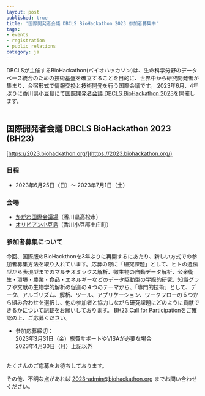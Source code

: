 ```yaml
---
layout: post
published: true
title: '国際開発者会議 DBCLS BioHackathon 2023 参加者募集中'
tags:
- events
- registration
- public_relations
category: ja
---
```

DBCLSが主催するBioHackathon(バイオハッカソン)は、生命科学分野のデータベース統合のための技術基盤を確立することを目的に、世界中から研究開発者が集まり、合宿形式で情報交換と技術開発を行う国際会議です。
2023年6月、4年ぶりに香川県小豆島にて[国際開発者会議 DBCLS BioHackathon 2023](https://2023.biohackathon.org/)を開催します。  
<br />

## 国際開発者会議 DBCLS BioHackathon 2023 (BH23)
[https://2023.biohackathon.org/](https://2023.biohackathon.org/) 

### 日程
* 2023年6月25日（日）〜 2023年7月1日（土）

### 会場
* [かがわ国際会議場](https://www.symboltower.com/)（香川県高松市）
* [オリビアン小豆島](https://olivean.com/index.html)（香川小豆郡土庄町）

### 参加者募集について
今回、国際版のBioHackthonを3年ぶりに再開するにあたり、新しい方式での参加者募集方法を取り入れています。応募の際に「研究課題」として、ヒトの遺伝型から表現型までのマルチオミックス解析、微生物の自動データ解析、公衆衛生・環境・農業・食品・エネルギーなどのデータ駆動型の学際的研究、知識グラフや文献の生物学的解析の促進の４つのテーマから、「専門的技術」として、データ、アルゴリズム、解析、ツール、アプリケーション、ワークフローの６つから組み合わせを選択し、他の参加者と協力しながら研究課題にどのように貢献できるかについて記載をお願いしております。
[BH23 Call for Participation](https://2023.biohackathon.org/call)をご確認の上、ご応募ください。

* 参加応募締切：<br />
 2023年3月31日（金）旅費サポートやVISAが必要な場合<br />
 2023年4月30日（月）上記以外<br />

<br />
たくさんのご応募をお待ちしております。

その他、不明な点があれば 2023-admin@biohackathon.org までお問い合わせください。
